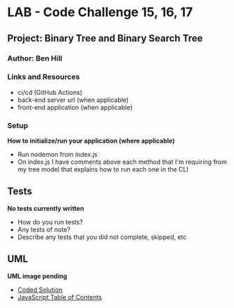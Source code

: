 # LAB - Code Challenge 15, 16, 17

## Project: Binary Tree and Binary Search Tree

### Author: Ben Hill

### Links and Resources

- ci/cd (GitHub Actions)
- back-end server url (when applicable)
- front-end application (when applicable)

### Setup

**How to initialize/run your application (where applicable)**

- Run nodemon from index.js
- On index.js I have comments above each method that I'm requiring from my tree model that explains how to run each one in the CLI

## Tests

**No tests currently written**

- How do you run tests?
- Any tests of note?
- Describe any tests that you did not complete, skipped, etc

## UML

**UML image pending**

- [Coded Solution](index.js)
- [JavaScript Table of Contents](../README.md)
